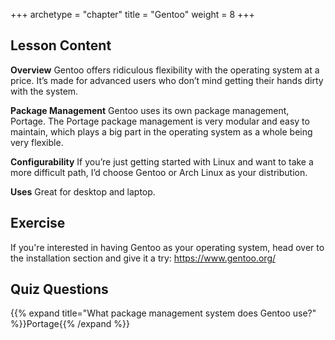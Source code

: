 +++
archetype = "chapter"
title = "Gentoo"
weight = 8
+++

## Lesson Content

**Overview**
Gentoo offers ridiculous flexibility with the operating system at a price. It’s made for advanced users who don’t mind getting their hands dirty with the system.

**Package Management**
Gentoo uses its own package management, Portage. The Portage package management is very modular and easy to maintain, which plays a big part in the operating system as a whole being very flexible.

**Configurability**
If you’re just getting started with Linux and want to take a more difficult path, I’d choose Gentoo or Arch Linux as your distribution.

**Uses**
Great for desktop and laptop.

## Exercise

If you're interested in having Gentoo as your operating system, head over to the installation section and give it a try: <a href='https://www.gentoo.org/'>https://www.gentoo.org/</a>

## Quiz Questions

{{% expand title="What package management system does Gentoo use?" %}}Portage{{% /expand %}}
